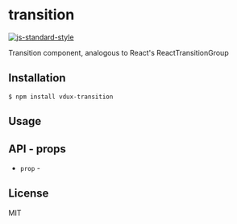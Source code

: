 
# transition

[![js-standard-style](https://img.shields.io/badge/code%20style-standard-brightgreen.svg?style=flat)](https://github.com/feross/standard)

Transition component, analogous to React&#x27;s ReactTransitionGroup

## Installation

    $ npm install vdux-transition

## Usage

## API - props

  * `prop` - 
 
## License

MIT
